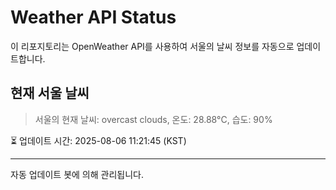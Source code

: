 
# Weather API Status

이 리포지토리는 OpenWeather API를 사용하여 서울의 날씨 정보를 자동으로 업데이트합니다.

## 현재 서울 날씨
> 서울의 현재 날씨: overcast clouds, 온도: 28.88°C, 습도: 90%

⏳ 업데이트 시간: 2025-08-06 11:21:45 (KST)

---
자동 업데이트 봇에 의해 관리됩니다.
